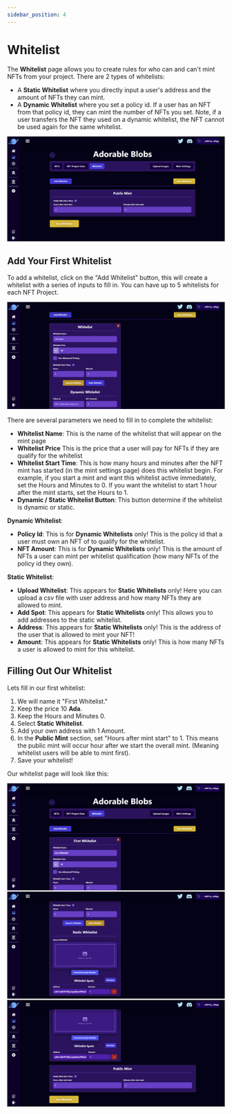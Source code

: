 ```yaml
---
sidebar_position: 4
---
```


# Whitelist

The **Whitelist** page allows you to create rules for who can and can't mint NFTs from your project. There are 2 types of whitelists:

-   A **Static Whitelist** where you directly input a user's address and the amount of NFTs they can mint.
-   A **Dynamic Whitelist** where you set a policy id. If a user has an NFT from that policy id, they can mint the number of NFTs you set. Note, if a user transfers the NFT they used on a dynamic whitelist, the NFT cannot be used again for the same whitelist.

![Whitelist Page](/img/nft-projects/create-nft-project/whitelist/whitelist-page.png)

## Add Your First Whitelist

To add a whitelist, click on the "Add Whitelist" button, this will create a whitelist with a series of inputs to fill in. You can have up to 5 whitelists for each NFT Project.

![Whitelist Page](/img/nft-projects/create-nft-project/whitelist/add-whitelist.png)

There are several parameters we need to fill in to complete the whitelist:

-   **Whitelist Name**: This is the name of the whitelist that will appear on the mint page
-   **Whitelist Price** This is the price that a user will pay for NFTs if they are qualify for the whitelist
-   **Whitelist Start Time**: This is how many hours and minutes after the NFT mint has started (in the mint settings page) does this whitelist begin. For example, if you start a mint and want this whitelist active immediately, set the Hours and Minutes to 0. If you want the whitelist to start 1 hour after the mint starts, set the Hours to 1.
-   **Dynamic / Static Whitelist Button**: This button determine if the whitelist is dynamic or static.

**Dynamic Whitelist**:

-   **Policy Id**: This is for **Dynamic Whitelists** only! This is the policy id that a user must own an NFT of to qualify for the whitelist.
-   **NFT Amount**: This is for **Dynamic Whitelists** only! This is the amount of NFTs a user can mint per whitelist qualification (how many NFTs of the policy id they own).

**Static Whitelist**:

-   **Upload Whitelist**: This appears for **Static Whitelists** only! Here you can upload a csv file with user address and how many NFTs they are allowed to mint.
-   **Add Spot**: This appears for **Static Whitelists** only! This allows you to add addresses to the static whitelist.
-   **Address**: This appears for **Static Whitelists** only! This is the address of the user that is allowed to mint your NFT!
-   **Amount**: This appears for **Static Whitelists** only! This is how many NFTs a user is allowed to mint for this whitelist.

## Filling Out Our Whitelist

Lets fill in our first whitelist:

1. We will name it "First Whitelist."
2. Keep the price 10 **Ada**.
3. Keep the Hours and Minutes 0.
4. Select **Static Whitelist**.
5. Add your own address with 1 Amount.
6. In the **Public Mint** section, set "Hours after mint start" to 1. This means the public mint will occur hour after we start the overall mint. (Meaning whitelist users will be able to mint first).
7. Save your whitelist!

Our whitelist page will look like this:

![First Whitelist 1](/img/nft-projects/create-nft-project/whitelist/first-whitelist-1.png)
![First Whitelist 2](/img/nft-projects/create-nft-project/whitelist/first-whitelist-2.png)
![First Whitelist 3](/img/nft-projects/create-nft-project/whitelist/first-whitelist-3.png)
